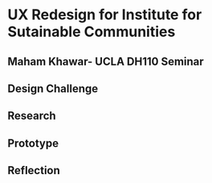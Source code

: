 # UX Redesign for Institute for Sutainable Communities
## Maham Khawar- UCLA DH110 Seminar
## Design Challenge
## Research 
## Prototype
## Reflection


